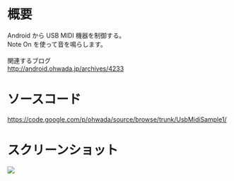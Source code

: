 # 概要 #
Android から USB MIDI 機器を制御する。<br>
Note On を使って音を鳴らします。<br>
<br>
関連するブログ <br>
<a href='http://android.ohwada.jp/archives/4233'>http://android.ohwada.jp/archives/4233</a>

<h1>ソースコード</h1>
<a href='https://code.google.com/p/ohwada/source/browse/trunk/UsbMidiSample1/'>https://code.google.com/p/ohwada/source/browse/trunk/UsbMidiSample1/</a>

<h1>スクリーンショット</h1>
<img src='http://ohwada.googlecode.com/files/20140105usb_midi_sampl1_not_connect.png' />